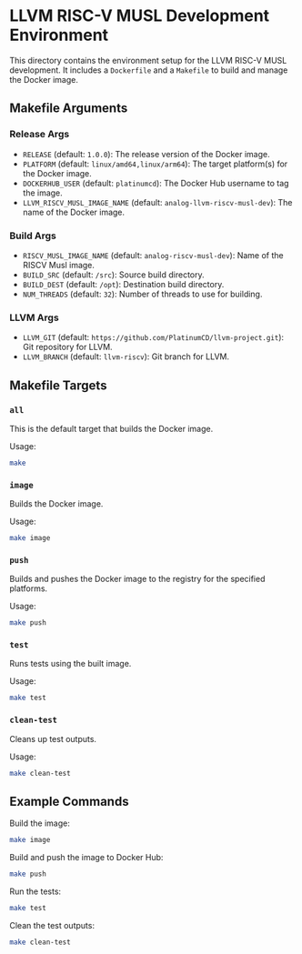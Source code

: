 # LLVM RISC-V MUSL Development Environment

This directory contains the environment setup for the LLVM RISC-V MUSL development. It includes a `Dockerfile` and a `Makefile` to build and manage the Docker image.

## Makefile Arguments

### Release Args
- `RELEASE` (default: `1.0.0`): The release version of the Docker image.
- `PLATFORM` (default: `linux/amd64,linux/arm64`): The target platform(s) for the Docker image.
- `DOCKERHUB_USER` (default: `platinumcd`): The Docker Hub username to tag the image.
- `LLVM_RISCV_MUSL_IMAGE_NAME` (default: `analog-llvm-riscv-musl-dev`): The name of the Docker image.

### Build Args
- `RISCV_MUSL_IMAGE_NAME` (default: `analog-riscv-musl-dev`): Name of the RISCV Musl image.
- `BUILD_SRC` (default: `/src`): Source build directory.
- `BUILD_DEST` (default: `/opt`): Destination build directory.
- `NUM_THREADS` (default: `32`): Number of threads to use for building.

### LLVM Args
- `LLVM_GIT` (default: `https://github.com/PlatinumCD/llvm-project.git`): Git repository for LLVM.
- `LLVM_BRANCH` (default: `llvm-riscv`): Git branch for LLVM.

## Makefile Targets

### `all`
This is the default target that builds the Docker image.

Usage:
```bash
make
```

### `image`
Builds the Docker image.

Usage:
```bash
make image
```

### `push`
Builds and pushes the Docker image to the registry for the specified platforms.

Usage:
```bash
make push
```

### `test`
Runs tests using the built image.

Usage:
```bash
make test
```

### `clean-test`
Cleans up test outputs.

Usage:
```bash
make clean-test
```

## Example Commands

Build the image:
```bash
make image
```

Build and push the image to Docker Hub:
```bash
make push
```

Run the tests:
```bash
make test
```

Clean the test outputs:
```bash
make clean-test
```